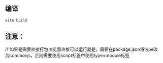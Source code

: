
## 编译
```
vite build
```

## 注意：
// 如果是需要直接打包浏览器直接可以运行就是，需要在package.json将type改为commonjs，否则需要使用script标签中使用type=module标签